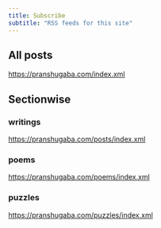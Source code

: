 ```yaml
---
title: Subscribe
subtitle: "RSS feeds for this site"
---
```


## All posts

https://pranshugaba.com/index.xml

## Sectionwise

### writings

https://pranshugaba.com/posts/index.xml

### poems

https://pranshugaba.com/poems/index.xml

### puzzles

https://pranshugaba.com/puzzles/index.xml